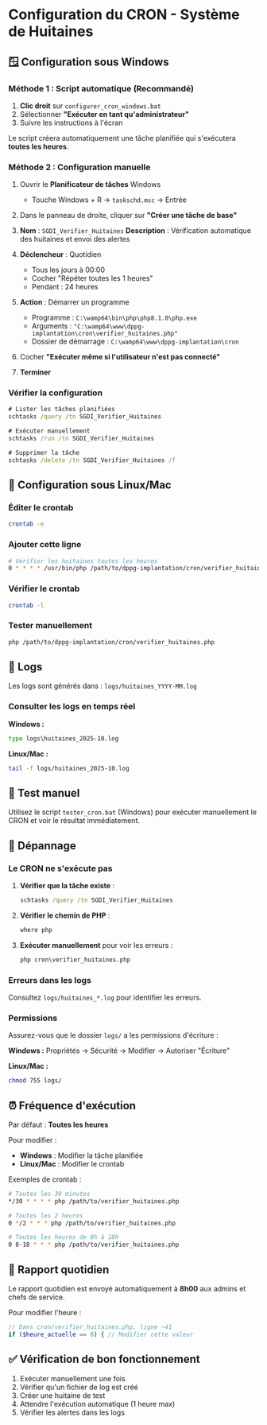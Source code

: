 # Configuration du CRON - Système de Huitaines

## 🪟 Configuration sous Windows

### Méthode 1 : Script automatique (Recommandé)

1. **Clic droit** sur `configurer_cron_windows.bat`
2. Sélectionner **"Exécuter en tant qu'administrateur"**
3. Suivre les instructions à l'écran

Le script créera automatiquement une tâche planifiée qui s'exécutera **toutes les heures**.

### Méthode 2 : Configuration manuelle

1. Ouvrir le **Planificateur de tâches** Windows
   - Touche Windows + R → `taskschd.msc` → Entrée

2. Dans le panneau de droite, cliquer sur **"Créer une tâche de base"**

3. **Nom** : `SGDI_Verifier_Huitaines`
   **Description** : Vérification automatique des huitaines et envoi des alertes

4. **Déclencheur** : Quotidien
   - Tous les jours à 00:00
   - Cocher "Répéter toutes les 1 heures"
   - Pendant : 24 heures

5. **Action** : Démarrer un programme
   - Programme : `C:\wamp64\bin\php\php8.1.0\php.exe`
   - Arguments : `"C:\wamp64\www\dppg-implantation\cron\verifier_huitaines.php"`
   - Dossier de démarrage : `C:\wamp64\www\dppg-implantation\cron`

6. Cocher **"Exécuter même si l'utilisateur n'est pas connecté"**

7. **Terminer**

### Vérifier la configuration

```cmd
# Lister les tâches planifiées
schtasks /query /tn SGDI_Verifier_Huitaines

# Exécuter manuellement
schtasks /run /tn SGDI_Verifier_Huitaines

# Supprimer la tâche
schtasks /delete /tn SGDI_Verifier_Huitaines /f
```

## 🐧 Configuration sous Linux/Mac

### Éditer le crontab

```bash
crontab -e
```

### Ajouter cette ligne

```bash
# Vérifier les huitaines toutes les heures
0 * * * * /usr/bin/php /path/to/dppg-implantation/cron/verifier_huitaines.php
```

### Vérifier le crontab

```bash
crontab -l
```

### Tester manuellement

```bash
php /path/to/dppg-implantation/cron/verifier_huitaines.php
```

## 📝 Logs

Les logs sont générés dans : `logs/huitaines_YYYY-MM.log`

### Consulter les logs en temps réel

**Windows :**
```cmd
type logs\huitaines_2025-10.log
```

**Linux/Mac :**
```bash
tail -f logs/huitaines_2025-10.log
```

## 🧪 Test manuel

Utilisez le script `tester_cron.bat` (Windows) pour exécuter manuellement le CRON et voir le résultat immédiatement.

## 🔧 Dépannage

### Le CRON ne s'exécute pas

1. **Vérifier que la tâche existe** :
   ```cmd
   schtasks /query /tn SGDI_Verifier_Huitaines
   ```

2. **Vérifier le chemin de PHP** :
   ```cmd
   where php
   ```

3. **Exécuter manuellement** pour voir les erreurs :
   ```cmd
   php cron\verifier_huitaines.php
   ```

### Erreurs dans les logs

Consultez `logs/huitaines_*.log` pour identifier les erreurs.

### Permissions

Assurez-vous que le dossier `logs/` a les permissions d'écriture :

**Windows :** Propriétés → Sécurité → Modifier → Autoriser "Écriture"

**Linux/Mac :**
```bash
chmod 755 logs/
```

## ⏰ Fréquence d'exécution

Par défaut : **Toutes les heures**

Pour modifier :
- **Windows** : Modifier la tâche planifiée
- **Linux/Mac** : Modifier le crontab

Exemples de crontab :
```bash
# Toutes les 30 minutes
*/30 * * * * php /path/to/verifier_huitaines.php

# Toutes les 2 heures
0 */2 * * * php /path/to/verifier_huitaines.php

# Toutes les heures de 8h à 18h
0 8-18 * * * php /path/to/verifier_huitaines.php
```

## 📧 Rapport quotidien

Le rapport quotidien est envoyé automatiquement à **8h00** aux admins et chefs de service.

Pour modifier l'heure :
```php
// Dans cron/verifier_huitaines.php, ligne ~41
if ($heure_actuelle == 8) { // Modifier cette valeur
```

## ✅ Vérification de bon fonctionnement

1. Exécuter manuellement une fois
2. Vérifier qu'un fichier de log est créé
3. Créer une huitaine de test
4. Attendre l'exécution automatique (1 heure max)
5. Vérifier les alertes dans les logs
